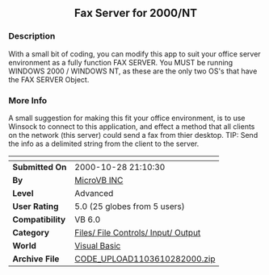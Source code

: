 ﻿<div align="center">

## Fax Server for 2000/NT


</div>

### Description

With a small bit of coding, you can modify this app to suit your office server environment as a fully function FAX SERVER. You MUST be running WINDOWS 2000 / WINDOWS NT, as these are the only two OS's that have the FAX SERVER Object.
 
### More Info
 
A small suggestion for making this fit your office environment, is to use Winsock to connect to this application, and effect a method that all clients on the network (this server) could send a fax from thier desktop. TIP: Send the info as a delimited string from the client to the server.


<span>             |<span>
---                |---
**Submitted On**   |2000-10-28 21:10:30
**By**             |[MicroVB INC](https://github.com/Planet-Source-Code/PSCIndex/blob/master/ByAuthor/microvb-inc.md)
**Level**          |Advanced
**User Rating**    |5.0 (25 globes from 5 users)
**Compatibility**  |VB 6\.0
**Category**       |[Files/ File Controls/ Input/ Output](https://github.com/Planet-Source-Code/PSCIndex/blob/master/ByCategory/files-file-controls-input-output__1-3.md)
**World**          |[Visual Basic](https://github.com/Planet-Source-Code/PSCIndex/blob/master/ByWorld/visual-basic.md)
**Archive File**   |[CODE\_UPLOAD1103610282000\.zip](https://github.com/Planet-Source-Code/microvb-inc-fax-server-for-2000-nt__1-12364/archive/master.zip)








